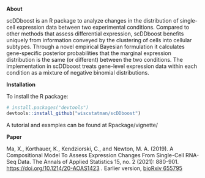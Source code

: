
<b> About </b>

scDDboost is an R package to analyze changes in the distribution of single-cell expression data between two experimental conditions.
Compared to other methods that assess differential expression, scDDboost benefits uniquely from information conveyed by the clustering of cells into cellular subtypes.  Through a novel empirical Bayesian formulation it calculates gene-specific posterior probabilities that 
the marginal expression distribution is the same (or different) between the two conditions.  The implementation in scDDboost treats gene-level expression data within each condition as a mixture of negative binomial distributions.  


<b> Installation </b>

To install the R package:
```R
# install.packages("devtools")
devtools::install_github("wiscstatman/scDDboost")
```
A tutorial and examples can be found at Rpackage/vignette/ 

<b> Paper </b>

Ma, X., Korthauer, K., Kendziorski, C., and Newton, M. A. (2019). A Compositional Model To Assess Expression Changes From Single-Cell RNA-Seq Data. 
The Annals of Applied Statistics 15, no. 2 (2021): 880-901. https://doi.org/10.1214/20-AOAS1423 .  Earlier version, <a href="https://www.biorxiv.org/content/10.1101/655795v1.abstract"> bioRxiv 655795 </a>

